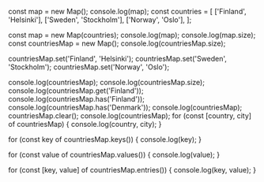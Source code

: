 const map = new Map();
console.log(map); 
const countries = [
  ['Finland', 'Helsinki'],
  ['Sweden', 'Stockholm'],
  ['Norway', 'Oslo'],
];

const map = new Map(countries);
console.log(map); 
console.log(map.size); 
const countriesMap = new Map();
console.log(countriesMap.size);

countriesMap.set('Finland', 'Helsinki');
countriesMap.set('Sweden', 'Stockholm');
countriesMap.set('Norway', 'Oslo');

console.log(countriesMap); 
console.log(countriesMap.size); 
console.log(countriesMap.get('Finland')); 
console.log(countriesMap.has('Finland'));
console.log(countriesMap.has('Denmark')); 
console.log(countriesMap); 
countriesMap.clear();
console.log(countriesMap);
for (const [country, city] of countriesMap) {
  console.log(country, city);
}

for (const key of countriesMap.keys()) {
  console.log(key);
}

for (const value of countriesMap.values()) {
  console.log(value);
}

for (const [key, value] of countriesMap.entries()) {
  console.log(key, value);
}

